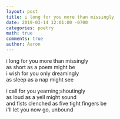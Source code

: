 ```yaml
---
layout: post
title: i long for you more than missingly
date: 2019-03-14 12:01:00 -0700
categories: poetry 
math: true
comments: true
author: Aaron
---
```



i long for you more than missingly  
as short as a poem might be  
i wish for you only dreamingly  
as sleep as a nap might see  

i call for you yearning;shoutingly  
as loud as a yell might sound  
and fists clenched as five tight fingers be  
i'll let you now go, unbound